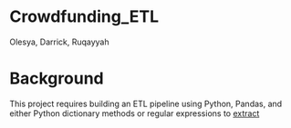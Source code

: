 # Crowdfunding_ETL
Olesya, Darrick, Ruqayyah

# Background
This project requires building an ETL pipeline using Python, Pandas, and either Python dictionary methods or regular expressions to <u>extract</u> 

